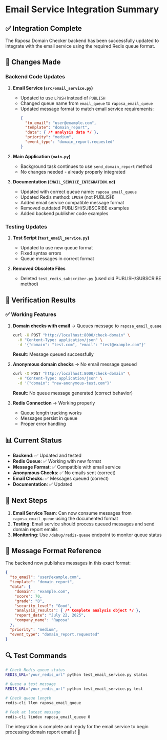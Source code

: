 # Email Service Integration Summary

## ✅ Integration Complete

The Raposa Domain Checker backend has been successfully updated to integrate with the email service using the required Redis queue format.

## 🔧 Changes Made

### Backend Code Updates

1. **Email Service (`src/email_service.py`)**
   - Updated to use `LPUSH` instead of `PUBLISH`
   - Changed queue name from `email_queue` to `raposa_email_queue`
   - Updated message format to match email service requirements:
     ```json
     {
       "to_email": "user@example.com",
       "template": "domain_report", 
       "data": { /* analysis data */ },
       "priority": "medium",
       "event_type": "domain_report.requested"
     }
     ```

2. **Main Application (`main.py`)**
   - Background task continues to use `send_domain_report` method
   - No changes needed - already properly integrated

3. **Documentation (`EMAIL_SERVICE_INTEGRATION.md`)**
   - Updated with correct queue name: `raposa_email_queue`
   - Updated Redis method: `LPUSH` (not PUBLISH)
   - Added email service compatible message format
   - Removed outdated PUBLISH/SUBSCRIBE examples
   - Added backend publisher code examples

### Testing Updates

1. **Test Script (`test_email_service.py`)**
   - Updated to use new queue format
   - Fixed syntax errors
   - Queue messages in correct format

2. **Removed Obsolete Files**
   - Deleted `test_redis_subscriber.py` (used old PUBLISH/SUBSCRIBE method)

## 🧪 Verification Results

### ✅ Working Features

1. **Domain checks with email** → Queues message to `raposa_email_queue`
   ```bash
   curl -X POST "http://localhost:8000/check-domain" \
     -H "Content-Type: application/json" \
     -d '{"domain": "test.com", "email": "test@example.com"}'
   ```
   **Result**: Message queued successfully

2. **Anonymous domain checks** → No email message queued
   ```bash
   curl -X POST "http://localhost:8000/check-domain" \
     -H "Content-Type: application/json" \
     -d '{"domain": "new-anonymous-test.com"}'
   ```
   **Result**: No queue message generated (correct behavior)

3. **Redis Connection** → Working properly
   - Queue length tracking works
   - Messages persist in queue
   - Proper error handling

## 📊 Current Status

- **Backend**: ✅ Updated and tested
- **Redis Queue**: ✅ Working with new format
- **Message Format**: ✅ Compatible with email service
- **Anonymous Checks**: ✅ No emails sent (correct)
- **Email Checks**: ✅ Messages queued (correct)
- **Documentation**: ✅ Updated

## 🚀 Next Steps

1. **Email Service Team**: Can now consume messages from `raposa_email_queue` using the documented format
2. **Testing**: Email service should process queued messages and send domain report emails
3. **Monitoring**: Use `/debug/redis-queue` endpoint to monitor queue status

## 📝 Message Format Reference

The backend now publishes messages in this exact format:

```json
{
  "to_email": "user@example.com",
  "template": "domain_report",
  "data": {
    "domain": "example.com",
    "score": 70,
    "grade": "B", 
    "security_level": "Good",
    "analysis_results": { /* Complete analysis object */ },
    "report_date": "July 22, 2025",
    "company_name": "Raposa"
  },
  "priority": "medium",
  "event_type": "domain_report.requested"
}
```

## 🔍 Test Commands

```bash
# Check Redis queue status
REDIS_URL="your_redis_url" python test_email_service.py status

# Queue a test message
REDIS_URL="your_redis_url" python test_email_service.py test

# Check queue length
redis-cli llen raposa_email_queue

# Peek at latest message
redis-cli lindex raposa_email_queue 0
```

The integration is complete and ready for the email service to begin processing domain report emails! 🎉
